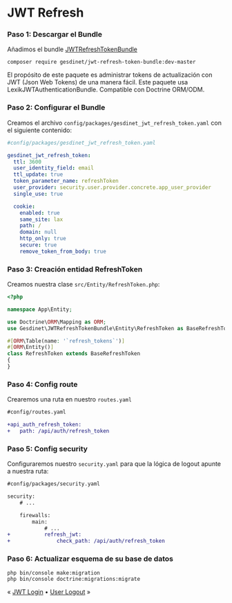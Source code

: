 # JWT Refresh

### Paso 1: Descargar el Bundle

Añadimos el bundle [JWTRefreshTokenBundle](https://github.com/markitosgv/JWTRefreshTokenBundle)

```console
composer require gesdinet/jwt-refresh-token-bundle:dev-master
```
El propósito de este paquete es administrar tokens de actualización con JWT (Json Web Tokens) de una manera fácil. Este paquete usa LexikJWTAuthenticationBundle. Compatible con Doctrine ORM/ODM.


### Paso 2: Configurar el Bundle

Creamos el archivo `config/packages/gesdinet_jwt_refresh_token.yaml` con el siguiente contenido:

```yaml
#config/packages/gesdinet_jwt_refresh_token.yaml

gesdinet_jwt_refresh_token:
  ttl: 3600
  user_identity_field: email
  ttl_update: true
  token_parameter_name: refreshToken
  user_provider: security.user.provider.concrete.app_user_provider
  single_use: true

  cookie:
    enabled: true
    same_site: lax
    path: /
    domain: null
    http_only: true
    secure: true
    remove_token_from_body: true
```

### Paso 3: Creación entidad RefreshToken

Creamos nuestra clase `src/Entity/RefreshToken.php`:

```php
<?php

namespace App\Entity;

use Doctrine\ORM\Mapping as ORM;
use Gesdinet\JWTRefreshTokenBundle\Entity\RefreshToken as BaseRefreshToken;

#[ORM\Table(name: '`refresh_tokens`')]
#[ORM\Entity()]
class RefreshToken extends BaseRefreshToken
{
}

```

### Paso 4: Config route

Crearemos una ruta en nuestro `routes.yaml`

```diff
#config/routes.yaml

+api_auth_refresh_token:
+   path: /api/auth/refresh_token
```

### Paso 5: Config security

Configuraremos nuestro `security.yaml` para que la lógica de logout apunte a nuestra ruta:

```diff
#config/packages/security.yaml

security:
    # ...

    firewalls:
        main:
            # ...
+           refresh_jwt:
+               check_path: /api/auth/refresh_token
```

### Paso 6: Actualizar esquema de su base de datos

```console
php bin/console make:migration
php bin/console doctrine:migrations:migrate
```

« [JWT Login](./JWTLogin.md) • [User Logout](./UserLogout.md) »
